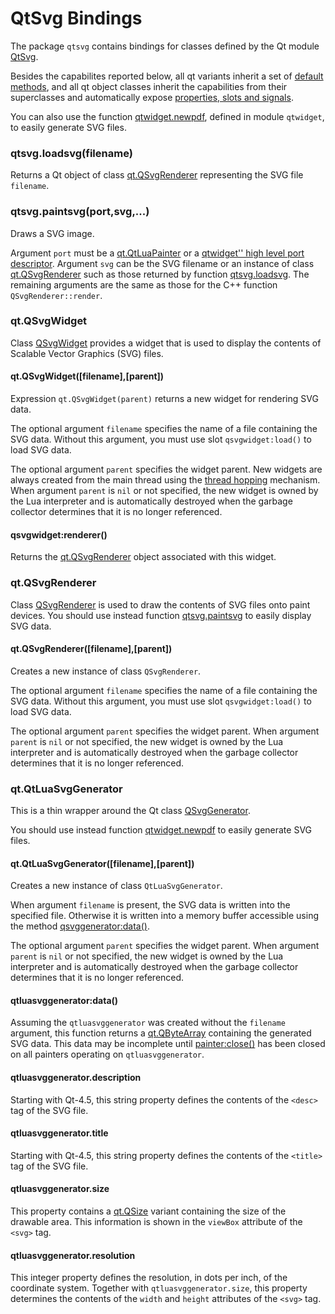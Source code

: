 <a name="qtsvg.dok"></a>
# QtSvg Bindings #

The package `qtsvg` 
contains bindings for classes defined by the Qt module
[QtSvg](http://doc.trolltech.com/4.4/qtsvg.html).

Besides the capabilites reported below,
all qt variants inherit a set 
of [default methods](qt.md#QVariants),
and all qt object classes inherit the capabilities from their 
superclasses and automatically expose 
[properties, slots and signals](qt.md#QObjects).

You can also use the function 
[qtwidget.newpdf](qtwidget.md#qtwidgetnewpdf),
defined in module `qtwidget`,
to easily generate SVG files. 


<a name="qtsvg_loadsvg"></a>
### qtsvg.loadsvg(filename) ###
<a name="qtsvg.loadsvg"></a>

Returns a Qt object of 
class [qt.QSvgRenderer](#qsvgrenderer)
representing the SVG file `filename`.

<a name="qtsvg_paintsvg"></a>
### qtsvg.paintsvg(port,svg,...) ###
<a name="qtsvg.paintsvg"></a>

Draws a SVG image.

Argument `port` must be a 
[qt.QtLuaPainter](qtwidget.md#qtluapainter) or a 
[qtwidget'' high level port descriptor](qtwidget.md#highlevel).
Argument `svg` can be the SVG filename or
an instance of class [qt.QSvgRenderer](#qsvgrenderer)
such as those returned by function [qtsvg.loadsvg](#qtsvg_loadsvg).
The remaining arguments are the same
as those for the C++ function `QSvgRenderer::render`.


<a name="qsvgwidget"></a>
### qt.QSvgWidget ###

Class 
[QSvgWidget](http://doc.trolltech.com/4.4/qsvgwidget.html)
provides a widget that is used to display the contents 
of Scalable Vector Graphics (SVG) files.

<a name="qsvgwidget"></a>
#### qt.QSvgWidget([filename],[parent]) ####

Expression `qt.QSvgWidget(parent)` returns a 
new widget for rendering SVG data.

The optional argument `filename` specifies the name
of a file containing the SVG data.  Without this argument,
you must use slot `qsvgwidget:load()` to load SVG data.

The optional argument `parent` specifies the widget parent.
New widgets are always created from the main thread using
the [thread hopping](qt.md#qtqcall) mechanism.
When argument `parent` is `nil` or not specified,
the new widget is owned by the Lua interpreter 
and is automatically destroyed when the garbage collector
determines that it is no longer referenced.

<a name="qsvgwidget.renderer"></a>
#### qsvgwidget:renderer() ####

Returns the [qt.QSvgRenderer](#qsvgrenderer) object 
associated with this widget.


<a name="qsvgrenderer"></a>
### qt.QSvgRenderer ###

Class 
[QSvgRenderer](http://doc.trolltech.com/4.4/qsvgrenderer.html)
is used to draw the contents of SVG files onto paint devices.
You should use instead function 
[qtsvg.paintsvg](#qtsvg_paintsvg)
to easily display SVG data.

<a name="qsvgrenderer"></a>
#### qt.QSvgRenderer([filename],[parent]) ####

Creates a new instance of class `QSvgRenderer`.

The optional argument `filename` specifies the name
of a file containing the SVG data.  Without this argument,
you must use slot `qsvgwidget:load()` to load SVG data.

The optional argument `parent` specifies the widget parent.
When argument `parent` is `nil` or not specified,
the new widget is owned by the Lua interpreter 
and is automatically destroyed when the garbage collector
determines that it is no longer referenced.


<a name="qtluasvggenerator"></a>
### qt.QtLuaSvgGenerator ###

This is a thin wrapper around the Qt class
[QSvgGenerator](http://doc.trolltech.com/4.4/qsvggenerator.html).

You should use instead function 
[qtwidget.newpdf](qtwidget.md#qtwidgetnewpdf)
to easily generate SVG files.

<a name="qtluasvggenerator"></a>
#### qt.QtLuaSvgGenerator([filename],[parent]) ####

Creates a new instance of class `QtLuaSvgGenerator`.

When argument `filename` is present, the SVG data is written
into the specified file. Otherwise it is written into a memory
buffer accessible using the method 
[qsvggenerator:data()](#qtluasvggeneratordata).

The optional argument `parent` specifies the widget parent.
When argument `parent` is `nil` or not specified,
the new widget is owned by the Lua interpreter 
and is automatically destroyed when the garbage collector
determines that it is no longer referenced.

<a name="qtluasvggeneratordata"></a>
#### qtluasvggenerator:data() ####
<a name="qtluasvggenerator.data"></a>

Assuming the `qtluasvggenerator` was created without the `filename` argument,
this function returns a [qt.QByteArray](qtcore.md#qbytearray)
containing the generated SVG data.  This data may be incomplete
until [painter:close()](qtwidget.md#painterclose) has
been closed on all painters operating on `qtluasvggenerator`.

<a name="qtluasvggenerator.description"></a>
#### qtluasvggenerator.description ####

Starting with Qt-4.5, this string property defines 
the contents of the `<desc>` tag of the SVG file.

<a name="qtluasvggenerator.title"></a>
#### qtluasvggenerator.title ####

Starting with Qt-4.5, this string property defines 
the contents of the `<title>` tag of the SVG file.

<a name="qtluasvggenerator.size"></a>
#### qtluasvggenerator.size ####

This property contains a [qt.QSize](qtcore.md#qsize) 
variant containing the size of the drawable area.
This information is shown in the `viewBox` attribute of the `<svg>` tag.

<a name="qtluasvggenerator.resolution"></a>
#### qtluasvggenerator.resolution ####

This integer property defines the resolution, in dots per inch, 
of the coordinate system.
Together with `qtluasvggenerator.size`, this property determines
the contents of the `width` and `height` attributes of the `<svg>` tag.

